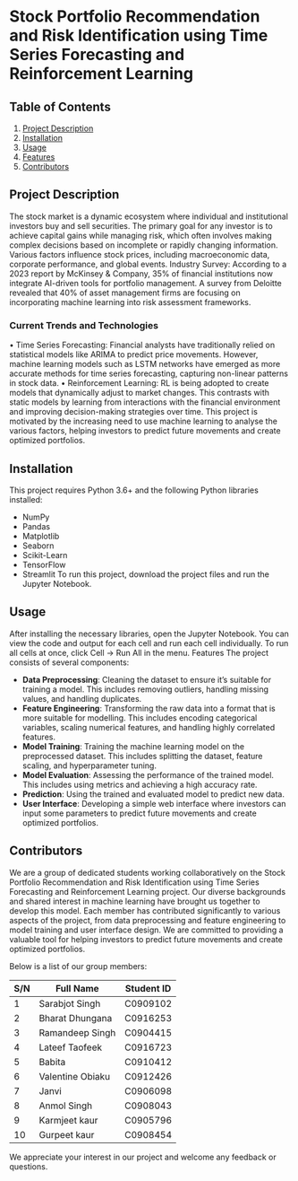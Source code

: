 # Stock Portfolio Recommendation and Risk Identification using Time Series Forecasting and Reinforcement Learning

## Table of Contents
1. [Project Description](#project-description)
2. [Installation](#installation)
3. [Usage](#usage)
4. [Features](#features)
5. [Contributors](#contributors)

## Project Description
The stock market is a dynamic ecosystem where individual and institutional investors buy and sell securities. The primary goal for any investor is to achieve capital gains while managing risk, which often involves making complex decisions based on incomplete or rapidly changing information. Various factors influence stock prices, including macroeconomic data, corporate performance, and global events. 
Industry Survey: According to a 2023 report by McKinsey & Company, 35% of financial institutions now integrate AI-driven tools for portfolio management. A survey from Deloitte revealed that 40% of asset management firms are focusing on incorporating machine learning into risk assessment frameworks.
### Current Trends and Technologies
•	Time Series Forecasting: Financial analysts have traditionally relied on statistical models like ARIMA to predict price movements. However, machine learning models such as LSTM networks have emerged as more accurate methods for time series forecasting, capturing non-linear patterns in stock data.
•	Reinforcement Learning: RL is being adopted to create models that dynamically adjust to market changes. This contrasts with static models by learning from interactions with the financial environment and improving decision-making strategies over time.
This project is motivated by the increasing need to use machine learning to analyse the various factors, helping investors to predict future movements and create optimized portfolios.

## Installation
This project requires Python 3.6+ and the following Python libraries installed:
- NumPy
- Pandas
- Matplotlib
- Seaborn
- Scikit-Learn
- TensorFlow
- Streamlit
To run this project, download the project files and run the Jupyter Notebook.

## Usage
After installing the necessary libraries, open the Jupyter Notebook. You can view the code and output for each cell and run each cell individually. To run all cells at once, click Cell -> Run All in the menu.
Features
The project consists of several components:
- **Data Preprocessing**: Cleaning the dataset to ensure it’s suitable for training a model. This includes removing outliers, handling missing values, and handling duplicates.
- **Feature Engineering**: Transforming the raw data into a format that is more suitable for modelling. This includes encoding categorical variables, scaling numerical features, and handling highly correlated features.
- **Model Training**: Training the machine learning model on the preprocessed dataset. This includes splitting the dataset, feature scaling, and hyperparameter tuning.
- **Model Evaluation**: Assessing the performance of the trained model. This includes using metrics and achieving a high accuracy rate.
- **Prediction**: Using the trained and evaluated model to predict new data.
- **User Interface**: Developing a simple web interface where investors can input some parameters to predict future movements and create optimized portfolios.
## Contributors
We are a group of dedicated students working collaboratively on the Stock Portfolio Recommendation and Risk Identification using Time Series Forecasting and Reinforcement Learning project. Our diverse backgrounds and shared interest in machine learning have brought us together to develop this model. Each member has contributed significantly to various aspects of the project, from data preprocessing and feature engineering to model training and user interface design. We are committed to providing a valuable tool for helping investors to predict future movements and create optimized portfolios.







Below is a list of our group members:

| S/N | Full Name | Student ID |
| --- | --------- | ---------- |
| 1 | Sarabjot Singh | C0909102|
| 2 | Bharat Dhungana | C0916253 |
| 3 | Ramandeep Singh | C0904415|
| 4 | Lateef Taofeek | C0916723 |
| 5 | Babita | C0910412|
| 6 | Valentine Obiaku | C0912426|
| 7 | Janvi | C0906098|
| 8 | Anmol Singh | C0908043|
| 9 | Karmjeet kaur | C0905796|
| 10 | Gurpeet kaur | C0908454|

We appreciate your interest in our project and welcome any feedback or questions.
